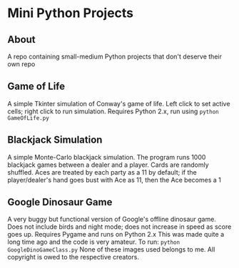 # Mini Python Projects

## About

A repo containing small-medium Python projects that don't deserve their own repo

## Game of Life

A simple Tkinter simulation of Conway's game of life.
Left click to set active cells; right click to run simulation.
Requires Python 2.x, run using ```python GameOfLife.py```

## Blackjack Simulation

A simple Monte-Carlo blackjack simulation. 
The program runs 1000 blackjack games between a dealer and a player. 
Cards are randomly shuffled.
Aces are treated by each party as a 11 by default; if the player/dealer's hand goes bust with Ace as 11, then the
Ace becomes a 1

## Google Dinosaur Game

A very buggy but functional version of Google's offline dinosaur game.
Does not include birds and night mode; does not increase in speed as score goes up.
Requires Pygame and runs on Python 2.x
This was made quite a long time ago and the code is very amateur.
To run: ```python GoogleDinoGameClass.py```
None of these images used belongs to me. All copyright is owed to the respective creators.

